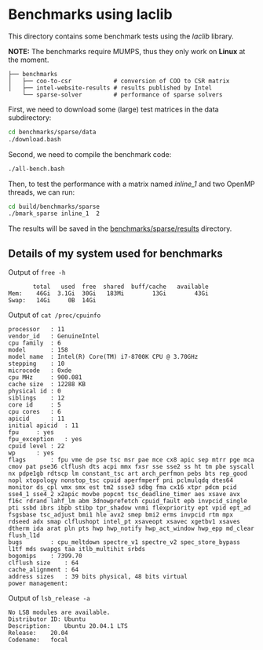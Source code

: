 # Benchmarks using laclib

This directory contains some benchmark tests using the _laclib_ library.

**NOTE:** The benchmarks require MUMPS, thus they only work on **Linux** at the moment.

```
├── benchmarks
│   ├── coo-to-csr            # conversion of COO to CSR matrix
│   ├── intel-website-results # results published by Intel
    └── sparse-solver         # performance of sparse solvers
```

First, we need to download some (large) test matrices in the data subdirectory:

```bash
cd benchmarks/sparse/data
./download.bash
```

Second, we need to compile the benchmark code:

```bash
./all-bench.bash
```

Then, to test the performance with a matrix named _inline_1_ and two OpenMP threads, we can run:

```bash
cd build/benchmarks/sparse
./bmark_sparse inline_1  2
```

The results will be saved in the [benchmarks/sparse/results](https://github.com/cpmech/laclib/tree/main/benchmarks/sparse/results) directory.

## Details of my system used for benchmarks

Output of `free -h`

```
       total   used  free  shared  buff/cache   available
Mem:    46Gi  3.1Gi  30Gi   183Mi        13Gi        43Gi
Swap:   14Gi     0B  14Gi
```

Output of `cat /proc/cpuinfo`

```
processor	: 11
vendor_id	: GenuineIntel
cpu family	: 6
model		: 158
model name	: Intel(R) Core(TM) i7-8700K CPU @ 3.70GHz
stepping	: 10
microcode	: 0xde
cpu MHz		: 900.081
cache size	: 12288 KB
physical id	: 0
siblings	: 12
core id		: 5
cpu cores	: 6
apicid		: 11
initial apicid	: 11
fpu		: yes
fpu_exception	: yes
cpuid level	: 22
wp		: yes
flags		: fpu vme de pse tsc msr pae mce cx8 apic sep mtrr pge mca cmov pat pse36 clflush dts acpi mmx fxsr sse sse2 ss ht tm pbe syscall nx pdpe1gb rdtscp lm constant_tsc art arch_perfmon pebs bts rep_good nopl xtopology nonstop_tsc cpuid aperfmperf pni pclmulqdq dtes64 monitor ds_cpl vmx smx est tm2 ssse3 sdbg fma cx16 xtpr pdcm pcid sse4_1 sse4_2 x2apic movbe popcnt tsc_deadline_timer aes xsave avx f16c rdrand lahf_lm abm 3dnowprefetch cpuid_fault epb invpcid_single pti ssbd ibrs ibpb stibp tpr_shadow vnmi flexpriority ept vpid ept_ad fsgsbase tsc_adjust bmi1 hle avx2 smep bmi2 erms invpcid rtm mpx rdseed adx smap clflushopt intel_pt xsaveopt xsavec xgetbv1 xsaves dtherm ida arat pln pts hwp hwp_notify hwp_act_window hwp_epp md_clear flush_l1d
bugs		: cpu_meltdown spectre_v1 spectre_v2 spec_store_bypass l1tf mds swapgs taa itlb_multihit srbds
bogomips	: 7399.70
clflush size	: 64
cache_alignment	: 64
address sizes	: 39 bits physical, 48 bits virtual
power management:
```

Output of `lsb_release -a`

```
No LSB modules are available.
Distributor ID:	Ubuntu
Description:	Ubuntu 20.04.1 LTS
Release:	20.04
Codename:	focal
```

